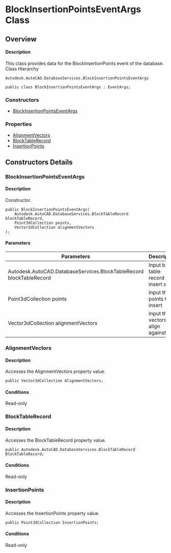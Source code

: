 # BlockInsertionPointsEventArgs Class

## Overview

#### Description
This class provides data for the BlockInsertionPoints event of the database.
Class Hierarchy
```text
Autodesk.AutoCAD.DatabaseServices.BlockInsertionPointsEventArgs
```

```text
public class BlockInsertionPointsEventArgs : EventArgs;
```

### Constructors

- [BlockInsertionPointsEventArgs](#blockinsertionpointseventargs)

### Properties

- [AlignmentVectors](#alignmentvectors)
- [BlockTableRecord](#blocktablerecord)
- [InsertionPoints](#insertionpoints)


## Constructors Details

### BlockInsertionPointsEventArgs

#### Description
Constructor.
```text
public BlockInsertionPointsEventArgs(
    Autodesk.AutoCAD.DatabaseServices.BlockTableRecord blockTableRecord, 
    Point3dCollection points, 
    Vector3dCollection alignmentVectors
);
```

#### Parameters
| Parameters | Description |
| --- | --- |
| Autodesk.AutoCAD.DatabaseServices.BlockTableRecord blockTableRecord | Input block table record to insert at |
| Point3dCollection points | Input the points to insert |
| Vector3dCollection alignmentVectors | Input the vectors to align against |

### AlignmentVectors

#### Description
Accesses the AlignmentVectors property value.
```text
public Vector3dCollection AlignmentVectors;
```

#### Conditions
Read-only
### BlockTableRecord

#### Description
Accesses the BlockTableRecord property value.
```text
public Autodesk.AutoCAD.DatabaseServices.BlockTableRecord BlockTableRecord;
```

#### Conditions
Read-only
### InsertionPoints

#### Description
Accesses the InsertionPoints property value.
```text
public Point3dCollection InsertionPoints;
```

#### Conditions
Read-only